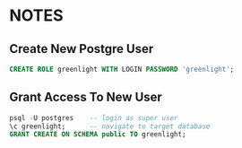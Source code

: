# NOTES

## Create New Postgre User

```sql
CREATE ROLE greenlight WITH LOGIN PASSWORD 'greenlight';
```

## Grant Access To New User

```sql
psql -U postgres    -- login as super user
\c greenlight;      -- navigate to target database
GRANT CREATE ON SCHEMA public TO greenlight;
```
